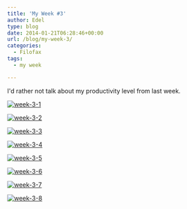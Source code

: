 ```yaml
---
title: 'My Week #3'
author: Edel
type: blog
date: 2014-01-21T06:28:46+00:00
url: /blog/my-week-3/
categories:
  - Filofax
tags:
  - my week

---
```

I'd rather not talk about my productivity level from last week.

[<img src="http://scattered.me/wp-content/uploads/2014/01/week-3-1.png" alt="week-3-1" class="img-responsive" />][1]

[<img src="http://scattered.me/wp-content/uploads/2014/01/week-3-2.png" alt="week-3-2" class="img-responsive" />][2]

[<img src="http://scattered.me/wp-content/uploads/2014/01/week-3-3.png" alt="week-3-3" class="img-responsive" />][3]

[<img src="http://scattered.me/wp-content/uploads/2014/01/week-3-4.png" alt="week-3-4" class="img-responsive" />][4]

[<img src="http://scattered.me/wp-content/uploads/2014/01/week-3-5.png" alt="week-3-5" class="img-responsive" />][5]

[<img src="http://scattered.me/wp-content/uploads/2014/01/week-3-6.png" alt="week-3-6" class="img-responsive" />][6]

[<img src="http://scattered.me/wp-content/uploads/2014/01/week-3-7.png" alt="week-3-7" class="img-responsive" />][7]

[<img src="http://scattered.me/wp-content/uploads/2014/01/week-3-8.png" alt="week-3-8" class="img-responsive" />][8]




 [1]: http://scattered.me/wp-content/uploads/2014/01/week-3-1.png
 [2]: http://scattered.me/wp-content/uploads/2014/01/week-3-2.png
 [3]: http://scattered.me/wp-content/uploads/2014/01/week-3-3.png
 [4]: http://scattered.me/wp-content/uploads/2014/01/week-3-4.png
 [5]: http://scattered.me/wp-content/uploads/2014/01/week-3-5.png
 [6]: http://scattered.me/wp-content/uploads/2014/01/week-3-6.png
 [7]: http://scattered.me/wp-content/uploads/2014/01/week-3-7.png
 [8]: http://scattered.me/wp-content/uploads/2014/01/week-3-8.png
